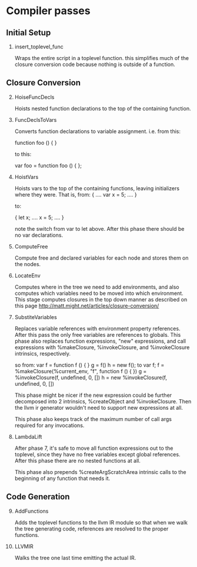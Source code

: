 
Compiler passes
===============

Initial Setup
-------------

1. insert_toplevel_func

   Wraps the entire script in a toplevel function.  this simplifies
   much of the closure conversion code because nothing is outside of
   a function.

Closure Conversion
------------------

2. HoiseFuncDecls

   Hoists nested function declarations to the top of the containing function.

3. FuncDeclsToVars

   Converts function declarations to variable assignment.  i.e. from this:

	function foo () { }

   to this:

	var foo = function foo () { };


4. HoistVars

   Hoists vars to the top of the containing functions, leaving initializers where they were.  That is, from:
	{
	....
	var x = 5;
	....
	}

   to:

	{
	   let x;
	   ....
	   x = 5;
	   ....
	}

   note the switch from var to let above.  After this phase there should be no var declarations.


5. ComputeFree

   Compute free and declared variables for each node and stores them on the nodes.

6. LocateEnv

   Computes where in the tree we need to add environments, and also
   computes which variables need to be moved into which environment.
   This stage computes closures in the top down manner as described on this page
   http://matt.might.net/articles/closure-conversion/

7. SubstiteVariables

   Replaces variable references with environment property references.  After this
   pass the only free variables are references to globals.  This phase also replaces
   function expressions, "new" expressions, and call expressions with %makeClosure,
   %invokeClosure, and %invokeClosure intrinsics, respectively.

   so from:
	var f = function f () { }
	g = f()
	h = new f();
   to
	var f;
	f = %makeClosure(%current_env, "f", function f () { })
	g = %invokeClosure(f, undefined, 0, [])
	h = new %invokeClosure(f, undefined, 0, [])

   This phase might be nicer if the new expression could be further decomposed into 2 intrinsics, %createObject and %invokeClosure.  Then
   the llvm ir generator wouldn't need to support new expressions at all.

   This phase also keeps track of the maximum number of call args required for any invocations.

8. LambdaLift

   After phase 7, it's safe to move all function expressions out to the toplevel, since they have no free variables except global references.
   After this phase there are no nested functions at all.

   This phase also prepends %createArgScratchArea intrinsic calls to the beginning of any function that needs it.


Code Generation
---------------

9. AddFunctions

   Adds the toplevel functions to the llvm IR module so that when we
   walk the tree generating code, references are resolved to the proper
   functions.


10. LLVMIR

    Walks the tree one last time emitting the actual IR.
